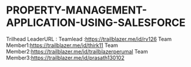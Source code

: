 # PROPERTY-MANAGEMENT-APPLICATION-USING-SALESFORCE
Trilhead LeaderURL :
Teamlead :https://trailblazer.me/id/rv126
Team Member1:https://trailblazer.me/id/thirk11
Team Member2:https://trailblazer.me/id/trailblazerperumal
Team Member3:https://trailblazer.me/id/prasath130102
